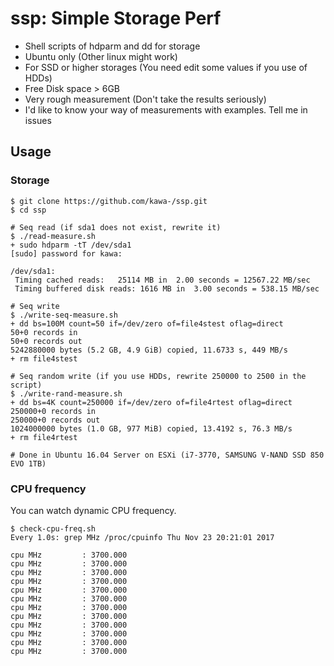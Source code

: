 # ssp: Simple Storage Perf

- Shell scripts of hdparm and dd for storage
- Ubuntu only (Other linux might work)
- For SSD or higher storages (You need edit some values if you use of HDDs)
- Free Disk space > 6GB
- Very rough measurement (Don't take the results seriously)
- I'd like to know your way of measurements with examples. Tell me in issues

## Usage

### Storage

~~~
$ git clone https://github.com/kawa-/ssp.git
$ cd ssp

# Seq read (if sda1 does not exist, rewrite it)
$ ./read-measure.sh 
+ sudo hdparm -tT /dev/sda1
[sudo] password for kawa: 

/dev/sda1:
 Timing cached reads:   25114 MB in  2.00 seconds = 12567.22 MB/sec
 Timing buffered disk reads: 1616 MB in  3.00 seconds = 538.15 MB/sec

# Seq write
$ ./write-seq-measure.sh
+ dd bs=100M count=50 if=/dev/zero of=file4stest oflag=direct
50+0 records in
50+0 records out
5242880000 bytes (5.2 GB, 4.9 GiB) copied, 11.6733 s, 449 MB/s
+ rm file4stest

# Seq random write (if you use HDDs, rewrite 250000 to 2500 in the script)
$ ./write-rand-measure.sh 
+ dd bs=4K count=250000 if=/dev/zero of=file4rtest oflag=direct
250000+0 records in
250000+0 records out
1024000000 bytes (1.0 GB, 977 MiB) copied, 13.4192 s, 76.3 MB/s
+ rm file4rtest

# Done in Ubuntu 16.04 Server on ESXi (i7-3770, SAMSUNG V-NAND SSD 850 EVO 1TB)
~~~

### CPU frequency

You can watch dynamic CPU frequency. 

~~~
$ check-cpu-freq.sh  
Every 1.0s: grep MHz /proc/cpuinfo Thu Nov 23 20:21:01 2017

cpu MHz         : 3700.000
cpu MHz         : 3700.000
cpu MHz         : 3700.000
cpu MHz         : 3700.000
cpu MHz         : 3700.000
cpu MHz         : 3700.000
cpu MHz         : 3700.000
cpu MHz         : 3700.000
cpu MHz         : 3700.000
cpu MHz         : 3700.000
cpu MHz         : 3700.000
cpu MHz         : 3700.000
~~~
